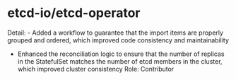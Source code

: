 # etcd-io/etcd-operator

Detail: - Added a workflow to guarantee that the import items are properly grouped and ordered, which improved code consistency and maintainability
- Enhanced the reconciliation logic to ensure that the number of replicas in the StatefulSet matches the number of etcd members in the cluster, which improved cluster consistency
Role: Contributor